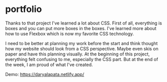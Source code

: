 # portfolio

Thanks to that project I've learned a lot about CSS. First of all, everything is boxes and you can put more boxes in the boxes. 
I've learned more about how to use Flexbox which is now my favorite CSS technology. 

I need to be better at planning my work before the start and think thought how my website should look from a CSS perspective. Maybe even skis on paper and have this planning visually. 
At the beginning of this project, everything felt confusing to me, especially the CSS part. But at the end of the week, I am proud of what I've created.


Demo: https://daryalapata.netlify.app/